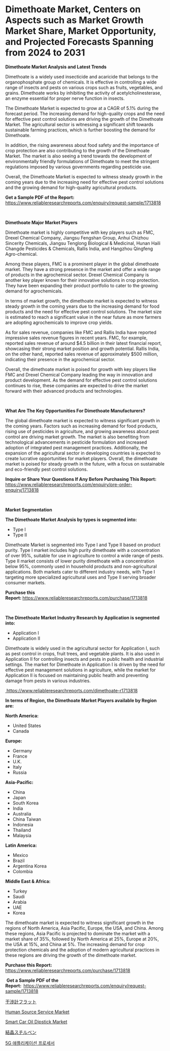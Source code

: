 <p><h1>Dimethoate Market, Centers on Aspects such as Market Growth Market Share, Market Opportunity, and Projected Forecasts Spanning from 2024 to 2031</h1></p><p><strong>Dimethoate Market Analysis and Latest Trends</strong></p>
<p><p>Dimethoate is a widely used insecticide and acaricide that belongs to the organophosphate group of chemicals. It is effective in controlling a wide range of insects and pests on various crops such as fruits, vegetables, and grains. Dimethoate works by inhibiting the activity of acetylcholinesterase, an enzyme essential for proper nerve function in insects.</p><p>The Dimethoate Market is expected to grow at a CAGR of 5.1% during the forecast period. The increasing demand for high-quality crops and the need for effective pest control solutions are driving the growth of the Dimethoate Market. The agricultural sector is witnessing a significant shift towards sustainable farming practices, which is further boosting the demand for Dimethoate.</p><p>In addition, the rising awareness about food safety and the importance of crop protection are also contributing to the growth of the Dimethoate Market. The market is also seeing a trend towards the development of environmentally friendly formulations of Dimethoate to meet the stringent regulations imposed by various governments regarding pesticide use.</p><p>Overall, the Dimethoate Market is expected to witness steady growth in the coming years due to the increasing need for effective pest control solutions and the growing demand for high-quality agricultural products.</p></p>
<p><strong>Get a Sample PDF of the Report:&nbsp;</strong> <a href="https://www.reliableresearchreports.com/enquiry/request-sample/1713818">https://www.reliableresearchreports.com/enquiry/request-sample/1713818</a></p>
<p>&nbsp;</p>
<p><strong>Dimethoate Major Market Players</strong></p>
<p><p>Dimethoate market is highly competitive with key players such as FMC, Drexel Chemical Company, Jiangsu Fengshan Group, Anhui Chizhou Sincerity Chemicals, Jiangsu Tenglong Biological & Medicinal, Hunan Haili Changde Pesticides & Chemicals, Rallis India, and Hangzhou Qingfeng Agro-chemical. </p><p>Among these players, FMC is a prominent player in the global dimethoate market. They have a strong presence in the market and offer a wide range of products in the agrochemical sector. Drexel Chemical Company is another key player known for their innovative solutions in crop protection. They have been expanding their product portfolio to cater to the growing demand for agrochemicals. </p><p>In terms of market growth, the dimethoate market is expected to witness steady growth in the coming years due to the increasing demand for food products and the need for effective pest control solutions. The market size is estimated to reach a significant value in the near future as more farmers are adopting agrochemicals to improve crop yields.</p><p>As for sales revenue, companies like FMC and Rallis India have reported impressive sales revenue figures in recent years. FMC, for example, reported sales revenue of around $4.5 billion in their latest financial report, showcasing their strong market position and growth potential. Rallis India, on the other hand, reported sales revenue of approximately $500 million, indicating their presence in the agrochemical sector.</p><p>Overall, the dimethoate market is poised for growth with key players like FMC and Drexel Chemical Company leading the way in innovation and product development. As the demand for effective pest control solutions continues to rise, these companies are expected to drive the market forward with their advanced products and technologies.</p></p>
<p>&nbsp;</p>
<p><strong>What Are The Key Opportunities For Dimethoate Manufacturers?</strong></p>
<p><p>The global dimethoate market is expected to witness significant growth in the coming years. Factors such as increasing demand for food products, rising use of pesticides in agriculture, and growing awareness about pest control are driving market growth. The market is also benefiting from technological advancements in pesticide formulation and increased adoption of integrated pest management practices. Additionally, the expansion of the agricultural sector in developing countries is expected to create lucrative opportunities for market players. Overall, the dimethoate market is poised for steady growth in the future, with a focus on sustainable and eco-friendly pest control solutions.</p></p>
<p><strong>Inquire or Share Your Questions If Any Before Purchasing This Report:</strong> <a href="https://www.reliableresearchreports.com/enquiry/pre-order-enquiry/1713818">https://www.reliableresearchreports.com/enquiry/pre-order-enquiry/1713818</a></p>
<p>&nbsp;</p>
<p><strong>Market Segmentation</strong></p>
<p><strong>The Dimethoate Market Analysis by types is segmented into:</strong></p>
<p><ul><li>Type I</li><li>Type II</li></ul></p>
<p><p>Dimethoate Market is segmented into Type I and Type II based on product purity. Type I market includes high purity dimethoate with a concentration of over 95%, suitable for use in agriculture to control a wide range of pests. Type II market consists of lower purity dimethoate with a concentration below 95%, commonly used in household products and non-agricultural applications. Both markets cater to different industry needs, with Type I targeting more specialized agricultural uses and Type II serving broader consumer markets.</p></p>
<p><strong>Purchase this Report:&nbsp;</strong><a href="https://www.reliableresearchreports.com/purchase/1713818">https://www.reliableresearchreports.com/purchase/1713818</a></p>
<p>&nbsp;</p>
<p><strong>The Dimethoate Market Industry Research by Application is segmented into:</strong></p>
<p><ul><li>Application I</li><li>Application II</li></ul></p>
<p><p>Dimethoate is widely used in the agricultural sector for Application I, such as pest control in crops, fruit trees, and vegetable plants. It is also used in Application II for controlling insects and pests in public health and industrial settings. The market for Dimethoate in Application I is driven by the need for effective pest management solutions in agriculture, while the market for Application II is focused on maintaining public health and preventing damage from pests in various industries.</p></p>
<p><a href="https://www.reliableresearchreports.com/dimethoate-r1713818">&nbsp;https://www.reliableresearchreports.com/dimethoate-r1713818</a></p>
<p><strong>In terms of Region, the Dimethoate Market Players available by Region are:</strong></p>
<p>
    <p> <strong> North America: </strong>
        <ul>
            <li>United States</li>
            <li>Canada</li>
        </ul>
        </p> 
    <p> <strong> Europe: </strong>
        <ul>
            <li>Germany</li>
            <li>France</li>
            <li>U.K.</li>
            <li>Italy</li>
            <li>Russia</li>
        </ul>
        </p> 
    <p> <strong> Asia-Pacific: </strong>
        <ul>
            <li>China</li>
            <li>Japan</li>
            <li>South Korea</li>
            <li>India</li>
            <li>Australia</li>
            <li>China Taiwan</li>
            <li>Indonesia</li>
            <li>Thailand</li>
            <li>Malaysia</li>
        </ul>
        </p> 
    <p> <strong> Latin America: </strong>
        <ul>
            <li>Mexico</li>
            <li>Brazil</li>
            <li>Argentina Korea</li>
            <li>Colombia</li>
        </ul>
        </p> 
    <p> <strong> Middle East & Africa: </strong>
        <ul>
            <li>Turkey</li>
            <li>Saudi</li>
            <li>Arabia</li>
            <li>UAE</li>
            <li>Korea</li>
        </ul>
    </p>
    </p>
<p><p>The dimethoate market is expected to witness significant growth in the regions of North America, Asia Pacific, Europe, the USA, and China. Among these regions, Asia Pacific is projected to dominate the market with a market share of 35%, followed by North America at 25%, Europe at 20%, the USA at 15%, and China at 5%. The increasing demand for crop protection chemicals and the adoption of modern agricultural practices in these regions are driving the growth of the dimethoate market.</p></p>
<p><strong>Purchase this Report: </strong><a href="https://www.reliableresearchreports.com/purchase/1713818">https://www.reliableresearchreports.com/purchase/1713818</a></p>
<p>&nbsp;<strong>Get a Sample PDF of the Report:&nbsp;&nbsp;</strong><a href="https://www.reliableresearchreports.com/enquiry/request-sample/1713818">https://www.reliableresearchreports.com/enquiry/request-sample/1713818</a></p>
<p><strong></strong></p>
<p><p><a href="https://github.com/LizaHeller2023/Market-Research-Report-List-1/blob/main/1920782113209.md">干渉計フラット</a></p><p><a href="https://github.com/JameTravis/Market-Research-Report-List-5/blob/main/human-source-service-market.md">Human Source Service Market</a></p><p><a href="https://github.com/vimar16th/Market-Research-Report-List-5/blob/main/smart-car-oil-dipstick-market.md">Smart Car Oil Dipstick Market</a></p><p><a href="https://github.com/jkjreqjscoxx7/Market-Research-Report-List-2/blob/main/1441518113210.md">結晶スチルベン</a></p><p><a href="https://github.com/TobyKub4685/Market-Research-Report-List-2/blob/main/2793924124036.md">5G 애플리케이션 프로세서</a></p></p>